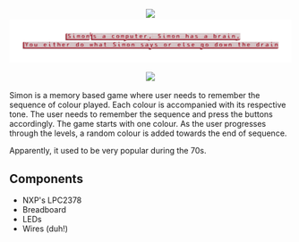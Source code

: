 
<p align = center>
  <img src = https://see.fontimg.com/api/rf5/0vWd/NjgzMjY2ZTc4NGNhNDkxODg4YmZkMmQwNDYzMzhmOWQudHRm/U0lNT04/dreamland.png?r=fs&h=134&w=1000&fg=AF1313&bg=FFFFFF&tb=1&s=134>
  <a href="https://www.textstudio.com/"><img src = "Assets/Banner_transparent.png"></a>
</p>
  
<p align = center>
<img src = "https://upload.wikimedia.org/wikipedia/commons/c/cd/Simon_Electronic_Game.jpg">
<p>
  
<p>
Simon is a memory based game where user needs to remember the sequence of colour played. Each colour is accompanied with its respective tone. The user needs to remember the sequence and press the buttons accordingly. The game starts with one colour. As the user progresses through the levels, a random colour is added towards the end of sequence.</p>
<p>
Apparently, it used to be very popular during the 70s.
</p>

<h2>Components</h2>

<ul>
  <li>NXP's LPC2378</li>
  <li>Breadboard</li>
  <li>LEDs</li>
  <li>Wires (duh!)</li>
</ul> 
